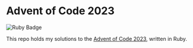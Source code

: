 # Advent of Code 2023

![Ruby Badge](https://img.shields.io/badge/-Ruby-b32424?style=flat&labelColor=cc0000&logo=ruby&logoColor=white)

This repo holds my solutions to the [Advent of Code 2023](https://adventofcode.com/2023), written in Ruby.
